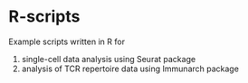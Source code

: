 # R-scripts
Example scripts written in R for 
1. single-cell data analysis using Seurat package
2. analysis of TCR repertoire data using Immunarch package

